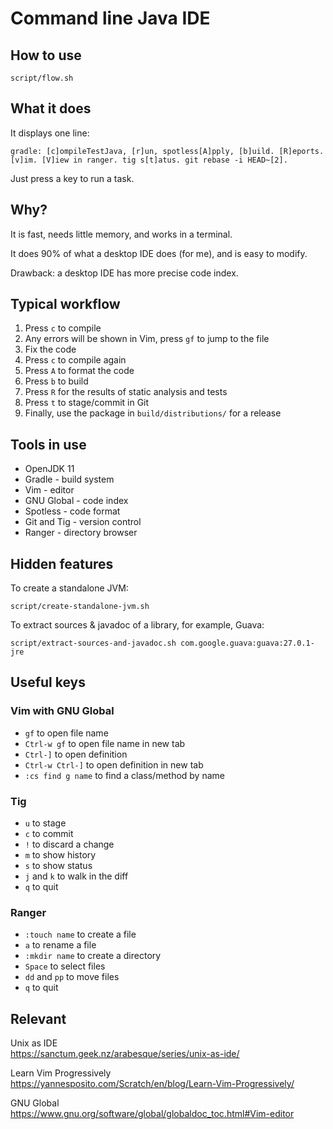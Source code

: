# Command line Java IDE

## How to use

~~~
script/flow.sh
~~~

## What it does

It displays one line:

~~~
gradle: [c]ompileTestJava, [r]un, spotless[A]pply, [b]uild. [R]eports. [v]im. [V]iew in ranger. tig s[t]atus. git rebase -i HEAD~[2].
~~~

Just press a key to run a task.

## Why?

It is fast, needs little memory, and works in a terminal.

It does 90% of what a desktop IDE does (for me), and is easy to modify.

Drawback: a desktop IDE has more precise code index.

## Typical workflow

1. Press `c` to compile
2. Any errors will be shown in Vim, press `gf` to jump to the file
3. Fix the code
4. Press `c` to compile again
5. Press `A` to format the code
6. Press `b` to build
7. Press `R` for the results of static analysis and tests
8. Press `t` to stage/commit in Git
8. Finally, use the package in `build/distributions/` for a release

## Tools in use

- OpenJDK 11
- Gradle - build system
- Vim - editor
- GNU Global - code index
- Spotless - code format
- Git and Tig - version control
- Ranger - directory browser

## Hidden features

To create a standalone JVM:

~~~
script/create-standalone-jvm.sh
~~~

To extract sources & javadoc of a library, for example, Guava:

~~~
script/extract-sources-and-javadoc.sh com.google.guava:guava:27.0.1-jre
~~~

## Useful keys

### Vim with GNU Global

- `gf` to open file name
- `Ctrl-w gf` to open file name in new tab
- `Ctrl-]` to open definition
- `Ctrl-w Ctrl-]` to open definition in new tab
- `:cs find g name` to find a class/method by name

### Tig

- `u` to stage
- `c` to commit
- `!` to discard a change
- `m` to show history
- `s` to show status
- `j` and `k` to walk in the diff
- `q` to quit

### Ranger

- `:touch name` to create a file
- `a` to rename a file
- `:mkdir name` to create a directory
- `Space` to select files
- `dd` and `pp` to move files
- `q` to quit

## Relevant

Unix as IDE  
<https://sanctum.geek.nz/arabesque/series/unix-as-ide/>

Learn Vim Progressively  
<https://yannesposito.com/Scratch/en/blog/Learn-Vim-Progressively/>

GNU Global  
<https://www.gnu.org/software/global/globaldoc_toc.html#Vim-editor>
